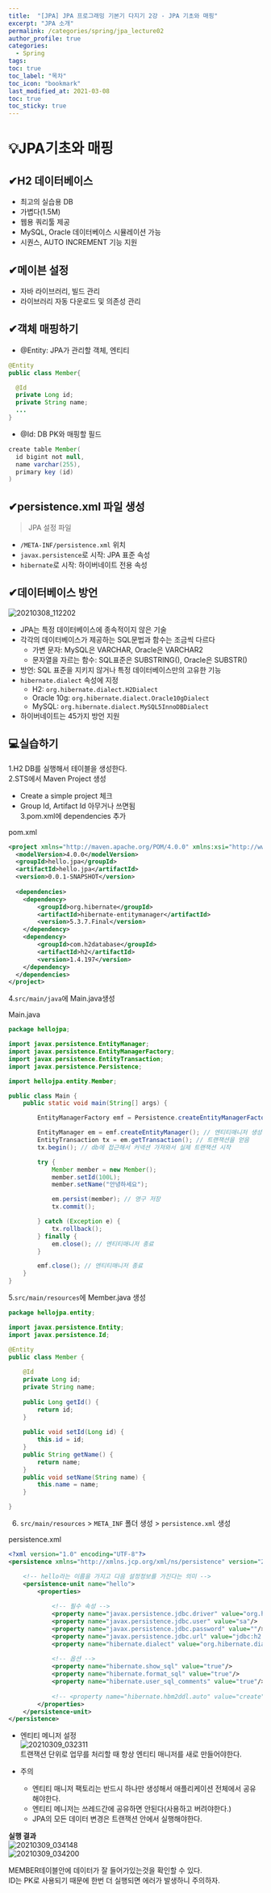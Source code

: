```yaml
---
title:  "[JPA] JPA 프로그래밍 기본기 다지기 2강 - JPA 기초와 매핑"
excerpt: "JPA 소개"  
permalink: /categories/spring/jpa_lecture02
author_profile: true
categories:
  - Spring
tags:
toc: true
toc_label: "목차"
toc_icon: "bookmark"
last_modified_at: 2021-03-08
toc: true
toc_sticky: true
---   
```


# 💡JPA기초와 매핑
## ✔H2 데이터베이스
* 최고의 실습용 DB
* 가볍다(1.5M)
* 웹용 쿼리툴 제공
* MySQL, Oracle 데이터베이스 시뮬레이션 가능
* 시퀀스, AUTO INCREMENT 기능 지원  

## ✔메이븐 설정
* 자바 라이브러리, 빌드 관리
* 라이브러리 자동 다운로드 및 의존성 관리

## ✔객체 매핑하기
* @Entity: JPA가 관리할 객체, 엔티티  
```java
@Entity
public class Member{

  @Id
  private Long id;
  private String name;
  ...
}
```  

* @Id: DB PK와 매핑할 필드
```java
create table Member(
  id bigint not null,
  name varchar(255),
  primary key (id)
)
```

## ✔persistence.xml 파일 생성
> JPA 설정 파일  

* `/META-INF/persistence.xml` 위치
* `javax.persistence`로 시작: JPA 표준 속성
* `hibernate`로 시작: 하이버네이트 전용 속성   

## ✔데이터베이스 방언  
![20210308_112202](/assets/images/20210308_112202.png)    
* JPA는 특정 데이터베이스에 종속적이지 않은 기술
* 각각의 데이터베이스가 제공하는 SQL문법과 함수는 조금씩 다르다
  * 가변 문자: MySQL은 VARCHAR, Oracle은 VARCHAR2
  * 문자열을 자르는 함수: SQL표준은 SUBSTRING(), Oracle은 SUBSTR()
* 방언: SQL 표준을 지키지 않거나 특정 데이터베이스만의 고유한 기능  
* `hibernate.dialect` 속성에 지정  
  * H2: `org.hibernate.dialect.H2Dialect`
  * Oracle 10g: `org.hibernate.dialect.Oracle10gDialect`
  * MySQL: `org.hibernate.dialect.MySQL5InnoDBDialect`
* 하이버네이트는 45가지 방언 지원  


## 💻실습하기  
1.H2 DB를 실행해서 테이블을 생성한다.  
2.STS에서 Maven Project 생성  
  * Create a simple project 체크  
  * Group Id, Artifact Id 아무거나 쓰면됨    
3.pom.xml에 dependencies 추가  

pom.xml  
```xml
<project xmlns="http://maven.apache.org/POM/4.0.0" xmlns:xsi="http://www.w3.org/2001/XMLSchema-instance" xsi:schemaLocation="http://maven.apache.org/POM/4.0.0 https://maven.apache.org/xsd/maven-4.0.0.xsd">
  <modelVersion>4.0.0</modelVersion>
  <groupId>hello.jpa</groupId>
  <artifactId>hello.jpa</artifactId>
  <version>0.0.1-SNAPSHOT</version>
  
  <dependencies>
  	<dependency>
  		<groupId>org.hibernate</groupId>
  		<artifactId>hibernate-entitymanager</artifactId>
  		<version>5.3.7.Final</version> 
  	</dependency>
  	<dependency>
  		<groupId>com.h2database</groupId>
  		<artifactId>h2</artifactId>
  		<version>1.4.197</version>
  	</dependency>
  </dependencies>
</project>
```  

4.`src/main/java`에 Main.java생성   

Main.java   

```java  
package hellojpa;  

import javax.persistence.EntityManager;
import javax.persistence.EntityManagerFactory;
import javax.persistence.EntityTransaction;
import javax.persistence.Persistence;

import hellojpa.entity.Member;

public class Main {
	public static void main(String[] args) {

		EntityManagerFactory emf = Persistence.createEntityManagerFactory("hello");

		EntityManager em = emf.createEntityManager(); // 엔티티매니저 생성
		EntityTransaction tx = em.getTransaction(); // 트랜잭션을 얻음
		tx.begin(); // db에 접근해서 커넥션 가져와서 실제 트랜잭션 시작

		try {
			Member member = new Member();
			member.setId(100L);
			member.setName("안녕하세요");

			em.persist(member); // 영구 저장
			tx.commit();

		} catch (Exception e) {
			tx.rollback();
		} finally {
			em.close(); // 엔티티매니저 종료
		}

		emf.close(); // 엔티티매니저 종료
	}
}
```    

5.`src/main/resources`에 Member.java 생성    

```java  
package hellojpa.entity;

import javax.persistence.Entity;
import javax.persistence.Id;

@Entity
public class Member {
	
	@Id
	private Long id;
	private String name;
	
	public Long getId() {
		return id;
	}
	
	public void setId(Long id) {
		this.id = id;
	}
	public String getName() {
		return name;
	}
	public void setName(String name) {
		this.name = name;
	}

}

```   

6. `src/main/resources` > `META_INF` 폴더 생성 > `persistence.xml` 생성     

persistence.xml  

```xml  
<?xml version="1.0" encoding="UTF-8"?>
<persistence xmlns="http://xmlns.jcp.org/xml/ns/persistence" version="2.2">

	<!-- hello라는 이름을 가지고 다음 설정정보를 가진다는 의미 -->
	<persistence-unit name="hello">
		<properties>
		
			<!-- 필수 속성 -->
			<property name="javax.persistence.jdbc.driver" value="org.h2.Driver"/>
			<property name="javax.persistence.jdbc.user" value="sa"/>
			<property name="javax.persistence.jdbc.password" value=""/>
			<property name="javax.persistence.jdbc.url" value="jdbc:h2:tcp://localhost/~/test"/>
			<property name="hibernate.dialect" value="org.hibernate.dialect.H2Dialect"/>
			
			<!-- 옵션 -->
			<property name="hibernate.show_sql" value="true"/>
			<property name="hibernate.format_sql" value="true"/>
			<property name="hibernate.user_sql_comments" value="true"/>
			
			<!-- <property name="hibernate.hbm2ddl.auto" value="create"/>-->
		</properties>
	</persistence-unit>
</persistence>
```  

* 엔티티 메니저 설정  
![20210309_032311](/assets/images/20210309_032311.png)  
트랜잭션 단위로 업무를 처리할 때 항상 엔티티 매니저를 새로 만들어야한다.  


* 주의
  * 엔티티 매니저 팩토리는 반드시 하나만 생성해서 애플리케이션 전체에서 공유해야한다.
  * 엔티티 메니저는 쓰레드간에 공유하면 안된다(사용하고 버려야한다.)  
  * JPA의 모든 데이터 변경은 트랜잭션 안에서 실행해야한다.  


**실행 결과**      
![20210309_034148](/assets/images/20210309_034148.png)   
![20210309_034200](/assets/images/20210309_034200.png)   

MEMBER테이블안에 데이터가 잘 들어가있는것을 확인할 수 있다.   
ID는 PK로 사용되기 때문에 한번 더 실행되면 에러가 발생하니 주의하자.   

